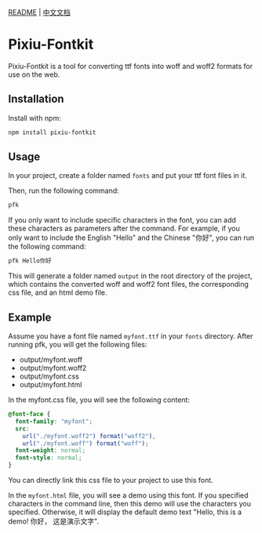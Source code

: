 [README](README.md) | [中文文档](README_zh-CN.md)

# Pixiu-Fontkit

Pixiu-Fontkit is a tool for converting ttf fonts into woff and woff2 formats for use on the web.

## Installation

Install with npm:

```bash
npm install pixiu-fontkit
```

## Usage

In your project, create a folder named `fonts` and put your ttf font files in it.

Then, run the following command:

```bash
pfk
```

If you only want to include specific characters in the font, you can add these characters as parameters after the command. For example, if you only want to include the English "Hello" and the Chinese "你好", you can run the following command:

```bash
pfk Hello你好
```

This will generate a folder named `output` in the root directory of the project, which contains the converted woff and woff2 font files, the corresponding css file, and an html demo file.

## Example

Assume you have a font file named `myfont.ttf` in your `fonts` directory. After running pfk, you will get the following files:

- output/myfont.woff
- output/myfont.woff2
- output/myfont.css
- output/myfont.html

In the myfont.css file, you will see the following content:

```css
@font-face {
  font-family: "myfont";
  src:
    url("./myfont.woff2") format("woff2"),
    url("./myfont.woff") format("woff");
  font-weight: normal;
  font-style: normal;
}
```

You can directly link this css file to your project to use this font.

In the `myfont.html` file, you will see a demo using this font. If you specified characters in the command line, then this demo will use the characters you specified. Otherwise, it will display the default demo text "Hello, this is a demo! 你好， 这是演示文字".
